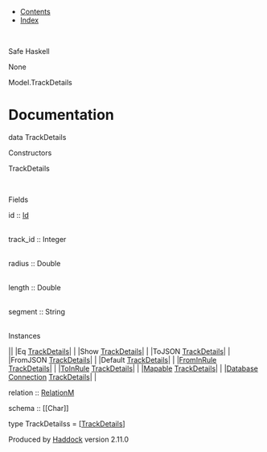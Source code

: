 -   [Contents](index.html)
-   [Index](doc-index.html)

 

Safe Haskell

None

Model.TrackDetails

Documentation
=============

data TrackDetails

Constructors

TrackDetails

 

Fields

id :: [Id](Model-General.html#t:Id)  
 

track\_id :: Integer  
 

radius :: Double  
 

length :: Double  
 

segment :: String  
 

Instances

||
|Eq [TrackDetails](Model-TrackDetails.html#t:TrackDetails)| |
|Show [TrackDetails](Model-TrackDetails.html#t:TrackDetails)| |
|ToJSON [TrackDetails](Model-TrackDetails.html#t:TrackDetails)| |
|FromJSON [TrackDetails](Model-TrackDetails.html#t:TrackDetails)| |
|Default [TrackDetails](Model-TrackDetails.html#t:TrackDetails)| |
|[FromInRule](Data-InRules.html#t:FromInRule) [TrackDetails](Model-TrackDetails.html#t:TrackDetails)| |
|[ToInRule](Data-InRules.html#t:ToInRule) [TrackDetails](Model-TrackDetails.html#t:TrackDetails)| |
|[Mapable](Model-General.html#t:Mapable) [TrackDetails](Model-TrackDetails.html#t:TrackDetails)| |
|[Database](Model-General.html#t:Database) [Connection](Data-SqlTransaction.html#t:Connection) [TrackDetails](Model-TrackDetails.html#t:TrackDetails)| |

relation :: [RelationM](Data-Relation.html#t:RelationM)

schema :: [[Char]]

type TrackDetailss = [[TrackDetails](Model-TrackDetails.html#t:TrackDetails)]

Produced by [Haddock](http://www.haskell.org/haddock/) version 2.11.0
